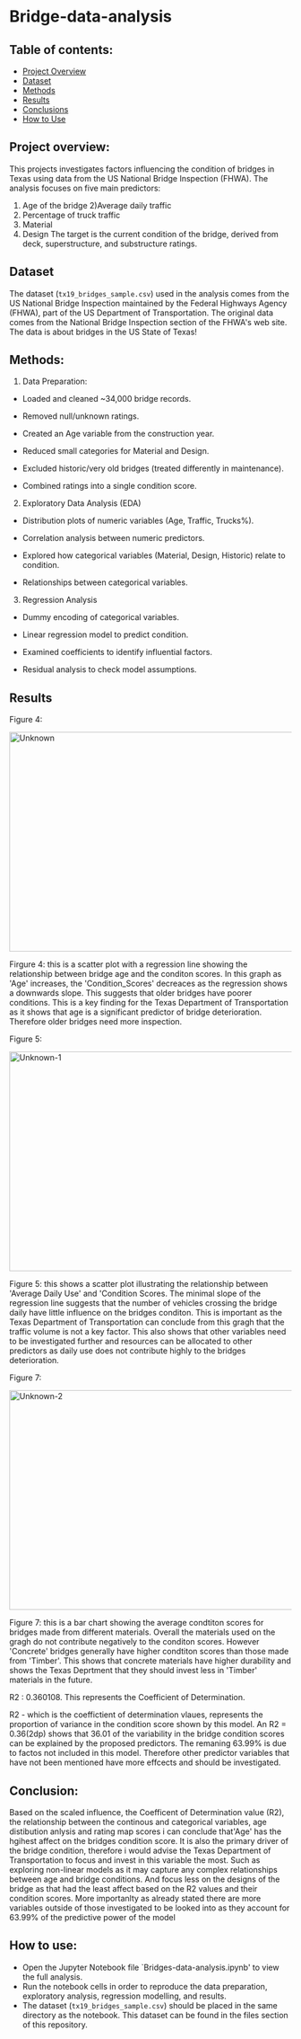 # Bridge-data-analysis

## Table of contents:
- [Project Overview](#project-overview)
- [Dataset](#dataset)
- [Methods](#methods)
- [Results](#results)
- [Conclusions](#conclusion)
- [How to Use](#how-to-use)


## Project overview:
This projects investigates factors influencing the condition of bridges in Texas using data from the US National Bridge Inspection (FHWA).
The analysis focuses on five main predictors:
1) Age of the bridge
2)Average daily traffic
3) Percentage of truck traffic
4) Material
5) Design
The target is the current condition of the bridge, derived from deck, superstructure, and substructure ratings.

## Dataset
The dataset (`tx19_bridges_sample.csv`) used in the analysis comes from the US National Bridge Inspection maintained by the Federal Highways Agency (FHWA), part of the US Department of Transportation. The original data comes from the National Bridge Inspection section of the FHWA's web site. The data is about bridges in the US State of Texas! 

## Methods:
1) Data Preparation:
   
- Loaded and cleaned ~34,000 bridge records.

- Removed null/unknown ratings.

- Created an Age variable from the construction year.

- Reduced small categories for Material and Design.

- Excluded historic/very old bridges (treated differently in maintenance).

- Combined ratings into a single condition score.
  

2) Exploratory Data Analysis (EDA)
   
- Distribution plots of numeric variables (Age, Traffic, Trucks%).

- Correlation analysis between numeric predictors.

- Explored how categorical variables (Material, Design, Historic) relate to condition.

- Relationships between categorical variables.
  

3) Regression Analysis
   
- Dummy encoding of categorical variables.

- Linear regression model to predict condition.

- Examined coefficients to identify influential factors.

- Residual analysis to check model assumptions.

## Results
Figure 4:

<img width="687" height="391" alt="Unknown" src="https://github.com/user-attachments/assets/9d1e5758-8c7f-4f81-92c9-507fdbafa4d1" />

Firgure 4: this is a scatter plot with a regression line showing the relationship between bridge age and the conditon scores. In this graph as 'Age' increases, the 'Condition_Scores' decreaces as the regression shows a downwards slope. This suggests that older bridges have poorer conditions. This is a key finding for the Texas Department of Transportation as it shows that age is a significant predictor of bridge deterioration. Therefore older bridges need more inspection.

Figure 5:

<img width="687" height="391" alt="Unknown-1" src="https://github.com/user-attachments/assets/b9b6cee7-32e2-4e5b-aefb-051a0c9451de" />

Figure 5: this shows a scatter plot illustrating the relationship between 'Average Daily Use' and 'Condition Scores. The minimal slope of the regression line suggests that the number of vehicles crossing the bridge daily have little influence on the bridges conditon. This is important as the Texas Department of Transportation can conclude from this gragh that the traffic volume is not a key factor. This also shows that other variables need to be investigated further and resources can be allocated to other predictors as daily use does not contribute highly to the bridges deterioration.

Figure 7:

<img width="687" height="391" alt="Unknown-2" src="https://github.com/user-attachments/assets/6956e66f-b8a6-4efa-8699-c36a7ba4c198" />

Figure 7: this is a bar chart showing the average condtiton scores for bridges made from different materials. Overall the materials used on the gragh do not contribute negatively to the conditon scores. However 'Concrete' bridges generally have higher condtiton scores than those made from 'Timber'. This shows that concrete materials have higher durability and shows the Texas Deprtment that they should invest less in 'Timber' materials in the future.

R2 : 0.360108. This represents the Coefficient of Determination.

R2 - which is the coeffictient of determination vlaues, represents the proportion of variance in the condition score shown by this model. An R2 = 0.36(2dp) shows that 36.01 of the variability in the bridge condition scores can be explained by the proposed predictors. The remaning 63.99% is due to factos not included in this model. Therefore other predictor variables that have not been mentioned have more effcects and should be investigated.

## Conclusion:
Based on the scaled influence, the Coefficent of Determination value (R2), the relationship between the continous and categorical variables, age distibution anlysis and rating map scores i can conclude that'Age' has the hgihest affect on the bridges condition score. It is also the primary driver of the bridge condition, therefore i would advise the Texas Department of Transportation to focus and invest in this variable the most. Such as exploring non-linear models as it may capture any complex relationships between age and bridge conditions. And focus less on the designs of the bridge as that had the least affect based on the R2 values and their condition scores. More importanlty as already stated there are more variables outside of those investigated to be looked into as they account for 63.99% of the predictive power of the model

## How to use:
- Open the Jupyter Notebook file `Bridges-data-analysis.ipynb' to view the full analysis.  
- Run the notebook cells in order to reproduce the data preparation, exploratory analysis, regression modelling, and results.  
- The dataset (`tx19_bridges_sample.csv`) should be placed in the same directory as the notebook. This dataset can be found in the files section of this repository.
